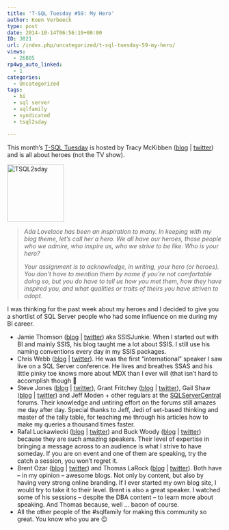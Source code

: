 ```yaml
---
title: 'T-SQL Tuesday #59: My Hero'
author: Koen Verbeeck
type: post
date: 2014-10-14T06:56:19+00:00
ID: 3021
url: /index.php/uncategorized/t-sql-tuesday-59-my-hero/
views:
  - 26885
rp4wp_auto_linked:
  - 1
categories:
  - Uncategorized
tags:
  - bi
  - sql server
  - sqlfamily
  - syndicated
  - tsql2sday

---
```

This month’s [T-SQL Tuesday][1] is hosted by Tracy McKibben ([blog][2] | [twitter][3]) and is all about heroes (not the TV show).

[<img class="alignnone size-full wp-image-2241" src="/wp-content/uploads/2014/01/TSQL2sday.png" alt="TSQL2sday" width="133" height="134" />][1]

> _Ada Lovelace has been an inspiration to many. In keeping with my blog theme, let’s call her a hero. We all have our heroes, those people who we admire, who inspire us, who we strive to be like. Who is your hero?_
> 
> _Your assignment is to acknowledge, in writing, your hero (or heroes). You don’t have to mention them by name if you’re not comfortable doing so, but you do have to tell us how you met them, how they have inspired you, and what qualities or traits of theirs you have striven to adopt._

I was thinking for the past week about my heroes and I decided to give you a shortlist of SQL Server people who had some influence on me during my BI career.

  * Jamie Thomson ([blog][4] | [twitter][5]) aka SSISJunkie. When I started out with BI and mainly SSIS, his blog taught me a lot about SSIS. I still use his naming conventions every day in my SSIS packages.
  * Chris Webb ([blog][6] | [twitter][7]). He was the first “international” speaker I saw live on a SQL Server conference. He lives and breathes SSAS and his little pinky toe knows more about MDX than I ever will (that isn’t hard to accomplish though 🙂
  * Steve Jones ([blog][8] | [twitter][9]), Grant Fritchey ([blog][10] | [twitter][11]), Gail Shaw ([blog][12] | [twitter][13]) and Jeff Moden + other regulars at the [SQLServerCentral][14] forums. Their knowledge and untiring effort on the forums still amazes me day after day. Special thanks to Jeff, Jedi of set-based thinking and master of the tally table, for teaching me through his articles how to make my queries a thousand times faster.
  * Rafal Luckawiecki ([blog][15] | [twitter][16]) and Buck Woody ([blog][17] | [twitter][18]) because they are such amazing speakers. Their level of expertise in bringing a message across to an audience is what I strive to have someday. If you are on event and one of them are speaking, try the catch a session, you won’t regret it.
  * Brent Ozar ([blog][19] | [twitter][20]) and Thomas LaRock ([blog][21] | [twitter][22]). Both have – in my opinion – awesome blogs. Not only by content, but also by having very strong online branding. If I ever started my own blog site, I would try to take it to their level. Brent is also a great speaker. I watched some of his sessions – despite the DBA content – to learn more about speaking. And Thomas because, well … bacon of course.
  * All the other people of the #sqlfamily for making this community so great. You know who you are 😉

 [1]: http://realsqlguy.com/invite-for-tsql2sday-59-my-hero/
 [2]: http://realsqlguy.com/
 [3]: https://twitter.com/RealSQLGuy
 [4]: http://sqlblog.com/blogs/jamie_thomson/
 [5]: https://twitter.com/jamiet
 [6]: http://cwebbbi.wordpress.com/
 [7]: https://twitter.com/Technitrain
 [8]: http://voiceofthedba.com/
 [9]: https://twitter.com/way0utwest
 [10]: http://www.scarydba.com/
 [11]: https://twitter.com/GFritchey
 [12]: http://sqlinthewild.co.za/
 [13]: https://twitter.com/SQLintheWild
 [14]: http://www.sqlservercentral.com/
 [15]: https://projectbotticelli.com/
 [16]: https://twitter.com/rafaldotnet
 [17]: http://buckwoody.com/
 [18]: https://twitter.com/buckwoody
 [19]: http://www.brentozar.com/
 [20]: https://twitter.com/BrentO
 [21]: http://thomaslarock.com/
 [22]: https://twitter.com/SQLRockstar